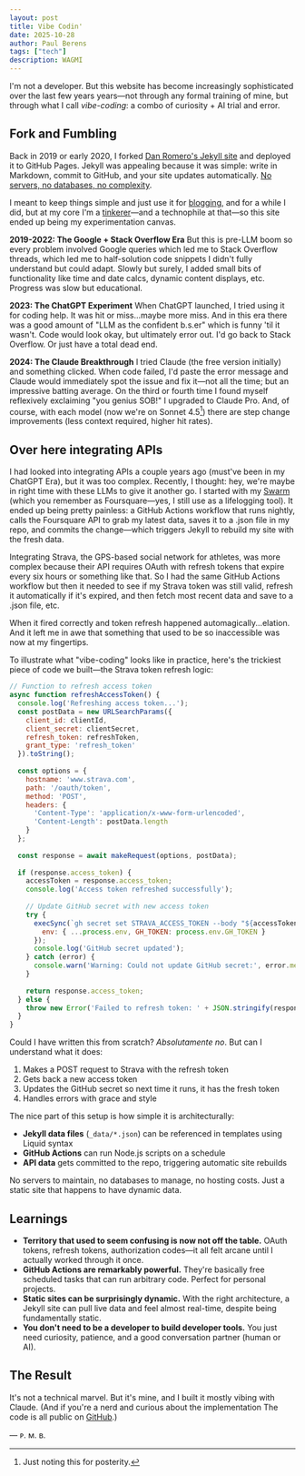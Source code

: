 ```yaml
---
layout: post
title: Vibe Codin'
date: 2025-10-28
author: Paul Berens
tags: ["tech"]
description: WAGMI
---
```

I'm not a developer. But this website has become increasingly sophisticated over the last few years years—not through any formal training of mine, but through what I call *vibe-coding*: a combo of curiosity + AI trial and error.

## Fork and Fumbling

Back in 2019 or early 2020, I forked [Dan Romero's Jekyll site](https://github.com/danromero/danromero.github.io) and deployed it to GitHub Pages. Jekyll was appealing because it was simple: write in Markdown, commit to GitHub, and your site updates automatically. [No servers, no databases, no complexity](/this-site).

I meant to keep things simple and just use it for [blogging](/posts/), and for a while I did, but at my core I'm a [tinkerer](/learning/)—and a technophile at that—so this site ended up being my experimentation canvas.

**2019-2022: The Google + Stack Overflow Era**
But this is pre-LLM boom so every problem involved Google queries which led me to Stack Overflow threads, which led me to half-solution code snippets I didn't fully understand but could adapt. Slowly but surely, I added small bits of functionality like time and date calcs, dynamic content displays, etc. Progress was slow but educational.

**2023: The ChatGPT Experiment**
When ChatGPT launched, I tried using it for coding help. It was hit or miss...maybe more miss. And in this era there was a good amount of "LLM as the confident b.s.er" which is funny 'til it wasn't. Code would look okay, but ultimately error out. I'd go back to Stack Overflow. Or just have a total dead end.

**2024: The Claude Breakthrough**
I tried Claude (the free version initially) and something clicked. When code failed, I'd paste the error message and Claude would immediately spot the issue and fix it—not all the time; but an impressive batting average. On the third or fourth time I found myself reflexively exclaiming "you genius SOB!" I upgraded to Claude Pro. And, of course, with each model (now we're on Sonnet 4.5[^1]) there are step change improvements (less context required, higher hit rates).

[^1]: Just noting this for posterity.

## Over here integrating APIs

I had looked into integrating APIs a couple years ago (must've been in my ChatGPT Era), but it was too complex. Recently, I thought: hey, we're maybe in right time with these LLMs to give it another go. I started with my [Swarm](https://swarmapp.com/) (which you remember as Foursquare—yes, I still use as a lifelogging tool). It ended up being pretty painless: a GitHub Actions workflow that runs nightly, calls the Foursquare API to grab my latest data, saves it to a .json file in my repo, and commits the change—which triggers Jekyll to rebuild my site with the fresh data.

Integrating Strava, the GPS-based social network for athletes, was more complex because their API requires OAuth with refresh tokens that expire every six hours or something like that. So I had the same GitHub Actions workflow but then it needed to see if my Strava token was still valid, refresh it automatically if it's expired, and then fetch most recent data and save to a .json file, etc.

When it fired correctly and token refresh happened automagically...elation. And it left me in awe that something that used to be so inaccessible was now at my fingertips.

To illustrate what "vibe-coding" looks like in practice, here's the trickiest piece of code we built—the Strava token refresh logic:

```javascript
// Function to refresh access token
async function refreshAccessToken() {
  console.log('Refreshing access token...');
  const postData = new URLSearchParams({
    client_id: clientId,
    client_secret: clientSecret,
    refresh_token: refreshToken,
    grant_type: 'refresh_token'
  }).toString();
  
  const options = {
    hostname: 'www.strava.com',
    path: '/oauth/token',
    method: 'POST',
    headers: {
      'Content-Type': 'application/x-www-form-urlencoded',
      'Content-Length': postData.length
    }
  };
  
  const response = await makeRequest(options, postData);
  
  if (response.access_token) {
    accessToken = response.access_token;
    console.log('Access token refreshed successfully');
    
    // Update GitHub secret with new access token
    try {
      execSync(`gh secret set STRAVA_ACCESS_TOKEN --body "${accessToken}"`, {
        env: { ...process.env, GH_TOKEN: process.env.GH_TOKEN }
      });
      console.log('GitHub secret updated');
    } catch (error) {
      console.warn('Warning: Could not update GitHub secret:', error.message);
    }
    
    return response.access_token;
  } else {
    throw new Error('Failed to refresh token: ' + JSON.stringify(response));
  }
}
```

Could I have written this from scratch? *Absolutamente no*. But can I understand what it does:
1. Makes a POST request to Strava with the refresh token
2. Gets back a new access token
3. Updates the GitHub secret so next time it runs, it has the fresh token
4. Handles errors with grace and style

The nice part of this setup is how simple it is architecturally:
- **Jekyll data files** (`_data/*.json`) can be referenced in templates using Liquid syntax
- **GitHub Actions** can run Node.js scripts on a schedule
- **API data** gets committed to the repo, triggering automatic site rebuilds

No servers to maintain, no databases to manage, no hosting costs. Just a static site that happens to have dynamic data.

## Learnings
- **Territory that used to seem confusing is now not off the table.** OAuth tokens, refresh tokens, authorization codes—it all felt arcane until I actually worked through it once.
- **GitHub Actions are remarkably powerful.** They're basically free scheduled tasks that can run arbitrary code. Perfect for personal projects.
- **Static sites can be surprisingly dynamic.** With the right architecture, a Jekyll site can pull live data and feel almost real-time, despite being fundamentally static.
- **You don't need to be a developer to build developer tools.** You just need curiosity, patience, and a good conversation partner (human or AI).

## The Result

It's not a technical marvel. But it's mine, and I built it mostly vibing with Claude. (And if you're a nerd and curious about the implementation The code is all public on [GitHub](https://github.com/berensp/berensp.github.io).)

— ᴘ. ᴍ. ʙ.